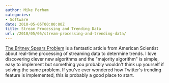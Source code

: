 ```yaml
---
author: Mike Perham
categories:
- Software
date: 2010-05-05T00:00:00Z
title: Stream Processing and Trending Data
url: /2010/05/05/stream-processing-and-trending-data/
---
```


[The Britney Spears Problem][1] is a fantastic article from American Scientist about real-time processing of streaming data to determine trends. I love discovering clever new algorithms and the "majority algorithm" is simple, easy to implement but something you probably wouldn't think up yourself if solving the same problem. If you've ever wondered how Twitter's trending feature is implemented, this is probably a good place to start.

 [1]: http://www.americanscientist.org/issues/id.3822,y.0,no.,content.true,page.2,css.print/issue.aspx
